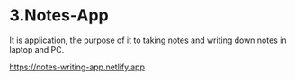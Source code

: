 # 3.Notes-App

It is application, the purpose of it to taking notes and writing down notes in laptop and PC.

https://notes-writing-app.netlify.app
